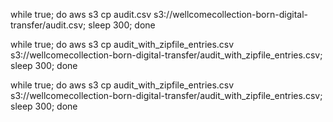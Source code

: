 while true; do aws s3 cp audit.csv s3://wellcomecollection-born-digital-transfer/audit.csv; sleep 300; done

while true; do aws s3 cp audit_with_zipfile_entries.csv s3://wellcomecollection-born-digital-transfer/audit_with_zipfile_entries.csv; sleep 300; done

while true; do aws s3 cp audit_with_zipfile_entries.csv s3://wellcomecollection-born-digital-transfer/audit_with_zipfile_entries.csv; sleep 300; done